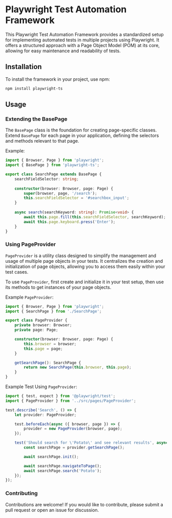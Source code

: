 # Playwright Test Automation Framework

This Playwright Test Automation Framework provides a standardized setup for implementing automated tests in multiple projects using Playwright. It offers a structured approach with a Page Object Model (POM) at its core, allowing for easy maintenance and readability of tests.

## Installation

To install the framework in your project, use npm:

```bash
npm install playwright-ts
```

## Usage

### Extending the BasePage

The `BasePage` class is the foundation for creating page-specific classes. Extend `BasePage` for each page in your application, defining the selectors and methods relevant to that page.

Example:

```typescript
import { Browser, Page } from 'playwright';
import { BasePage } from 'playwright-ts';

export class SearchPage extends BasePage {
    searchFieldSelector: string;
    
    constructor(browser: Browser, page: Page) {
        super(browser, page, '/search');
        this.searchFieldSelector = '#searchbox_input';
    }
    
    async search(searchKeyword: string): Promise<void> {
        await this.page.fill(this.searchFieldSelector, searchKeyword);
        await this.page.keyboard.press('Enter');
    }
}
```

### Using PageProvider

`PageProvider` is a utility class designed to simplify the management and usage of multiple page objects in your tests. It centralizes the creation and initialization of page objects, allowing you to access them easily within your test cases.

To use `PageProvider`, first create and initialize it in your test setup, then use its methods to get instances of your page objects.

Example `PageProvider`:

```typescript
import { Browser, Page } from 'playwright';
import { SearchPage } from './SearchPage';

export class PageProvider {
    private browser: Browser;
    private page: Page;

    constructor(browser: Browser, page: Page) {
        this.browser = browser;
        this.page = page;
    }

    getSearchPage(): SearchPage {
        return new SearchPage(this.browser, this.page);
    }
}
```

Example Test Using `PageProvider`:

```typescript
import { test, expect } from '@playwright/test';
import { PageProvider } from '../src/pages/PageProvider';

test.describe('Search', () => {
    let provider: PageProvider;

    test.beforeEach(async ({ browser, page }) => {
        provider = new PageProvider(browser, page);
    });

    test('Should search for \'Potato\' and see relevant results', async () => {
        const searchPage = provider.getSearchPage();

        await searchPage.init();

        await searchPage.navigateToPage();
        await searchPage.search('Potato');
    });
});
```

### Contributing

Contributions are welcome! If you would like to contribute, please submit a pull request or open an issue for discussion.
